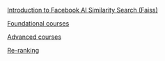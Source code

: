 
[Introduction to Facebook AI Similarity Search (Faiss)](https://www.pinecone.io/learn/series/faiss/faiss-tutorial/)

[Foundational courses](https://developers.google.com/machine-learning)

[Advanced courses](https://developers.google.com/machine-learning/advanced-courses)

[Re-ranking ](https://developers.google.com/machine-learning/recommendation/dnn/re-ranking)
